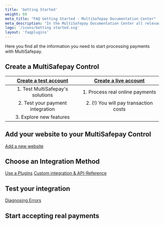 ```yaml
---
title: 'Getting Started'
weight: 60
meta_title: "FAQ Getting Started - MultiSafepay Documentation Center"
meta_description: "In the MultiSafepay Documentation Center all relevant information regarding our Plugins and API. As well as Support pages for Payment Method, Tools and General Questions. You can also find the contact details of our Support Team and Integration Team."
logo: '/icons/Getting started.svg'
layout: 'faqplugins'
---
```

Here you find all the information you need to start processing payments with MultiSafepay.

## Create a MultiSafepay Control
|[Create a test account](https://testmerchant.multisafepay.com/signup) 	| [Create a live account](https://merchant.multisafepay.com/signup)  	|
|:---:	|:---:	|
|1. Test MultiSafepay's solutions	|1. Process real online payments 	|
|2. Test your payment integration  	|2. (!) You will pay transaction costs 	|
|3. Explore new features 	|   	|

## Add your website to your MultiSafepay Control
[Add a new website]()

## Choose an Integration Method
[Use a Plugins]()
[Custom integration & API-Reference]()

## Test your integration
[Diagnosing Errors]()

## Start accepting real payments
